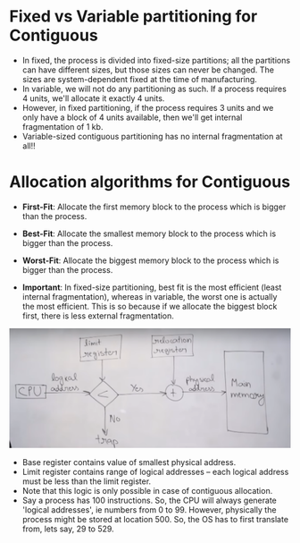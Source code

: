 # Fixed vs Variable partitioning for Contiguous

- In fixed, the process is divided into fixed-size partitions; all the partitions can have different sizes, but those sizes can never be changed. The sizes are system-dependent fixed at the time of manufacturing.
- In variable, we will not do any partitioning as such. If a process requires 4 units, we'll allocate it exactly 4 units.
- However, in fixed partitioning, if the process requires 3 units and we only have a block of 4 units available, then we'll get internal fragmentation of 1 kb.
- Variable-sized contiguous partitioning has no internal fragmentation at all!!

# Allocation algorithms for Contiguous

- **First-Fit**: Allocate the first memory block to the process which is bigger than the process.
- **Best-Fit**: Allocate the smallest memory block to the process which is bigger than the process.
- **Worst-Fit**: Allocate the biggest memory block to the process which is bigger than the process.

- **Important**: In fixed-size partitioning, best fit is the most efficient (least internal fragmentation), whereas in variable, the worst one is actually the most efficient. This is so because if we allocate the biggest block first, there is less external fragmentation.

![](assets/memory-address-translation.png)

- Base register contains value of smallest physical address.
- Limit register contains range of logical addresses – each logical address must be less than the limit register.
- Note that this logic is only possible in case of contiguous allocation.
- Say a process has 100 instructions. So, the CPU will always generate 'logical addresses', ie numbers from 0 to 99. However, physically the process might be stored at location 500. So, the OS has to first translate from, lets say, 29 to 529.
